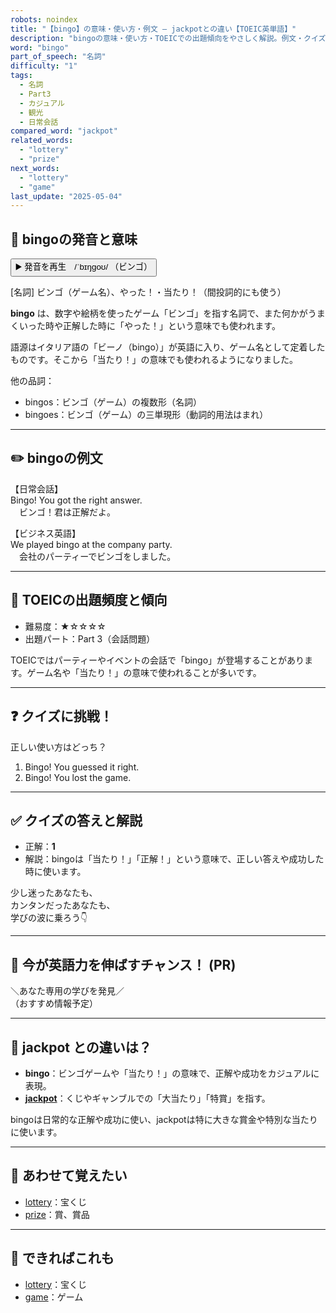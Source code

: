 ```yaml
---
robots: noindex
title: "【bingo】の意味・使い方・例文 ― jackpotとの違い【TOEIC英単語】"
description: "bingoの意味・使い方・TOEICでの出題傾向をやさしく解説。例文・クイズ付きでjackpotとの違いもわかりやすく学べます。"
word: "bingo"
part_of_speech: "名詞"
difficulty: "1"
tags:
  - 名詞
  - Part3
  - カジュアル
  - 観光
  - 日常会話
compared_word: "jackpot"
related_words:
  - "lottery"
  - "prize"
next_words:
  - "lottery"
  - "game"
last_update: "2025-05-04"
---
```


## 🔰 bingoの発音と意味

<button class="play-audio" onclick="playTTS('bingo')">
  <span class="play-audio-main">
    ▶️ 発音を再生　/ˈbɪŋɡoʊ/
  </span>
  <span class="play-audio-sub">
    （ビンゴ）
  </span>
</button>

[名詞] ビンゴ（ゲーム名）、やった！・当たり！（間投詞的にも使う）

**bingo** は、数字や絵柄を使ったゲーム「ビンゴ」を指す名詞で、また何かがうまくいった時や正解した時に「やった！」という意味でも使われます。

語源はイタリア語の「ビーノ（bingo）」が英語に入り、ゲーム名として定着したものです。そこから「当たり！」の意味でも使われるようになりました。

他の品詞：  
- bingos：ビンゴ（ゲーム）の複数形（名詞）
- bingoes：ビンゴ（ゲーム）の三単現形（動詞的用法はまれ）

---

## ✏️ bingoの例文

【日常会話】  
Bingo! You got the right answer.  
　ビンゴ！君は正解だよ。

【ビジネス英語】  
We played bingo at the company party.  
　会社のパーティーでビンゴをしました。

---

## 🎯 TOEICの出題頻度と傾向

- 難易度：★☆☆☆☆
- 出題パート：Part 3（会話問題）

TOEICではパーティーやイベントの会話で「bingo」が登場することがあります。ゲーム名や「当たり！」の意味で使われることが多いです。

---

## ❓ クイズに挑戦！

正しい使い方はどっち？

1. Bingo! You guessed it right.  
2. Bingo! You lost the game.

---

## ✅ クイズの答えと解説

- 正解：**1**
- 解説：bingoは「当たり！」「正解！」という意味で、正しい答えや成功した時に使います。

少し迷ったあなたも、  
カンタンだったあなたも、  
学びの波に乗ろう👇️

---

## 🚀 今が英語力を伸ばすチャンス！ (PR)

<div class="info-center">
＼あなた専用の学びを発見／<br>  
（おすすめ情報予定）
</div>

---

## 🤔  jackpot との違いは？

- **bingo**：ビンゴゲームや「当たり！」の意味で、正解や成功をカジュアルに表現。
- **[jackpot](/word/jackpot)**：くじやギャンブルでの「大当たり」「特賞」を指す。

bingoは日常的な正解や成功に使い、jackpotは特に大きな賞金や特別な当たりに使います。

---

## 🧩 あわせて覚えたい

- [lottery](/word/lottery)：宝くじ
- [prize](/word/prize)：賞、賞品

---

## 📖 できればこれも

- [lottery](/word/lottery)：宝くじ
- [game](/word/game)：ゲーム

<!-- cvid: aid01_bid22 -->
